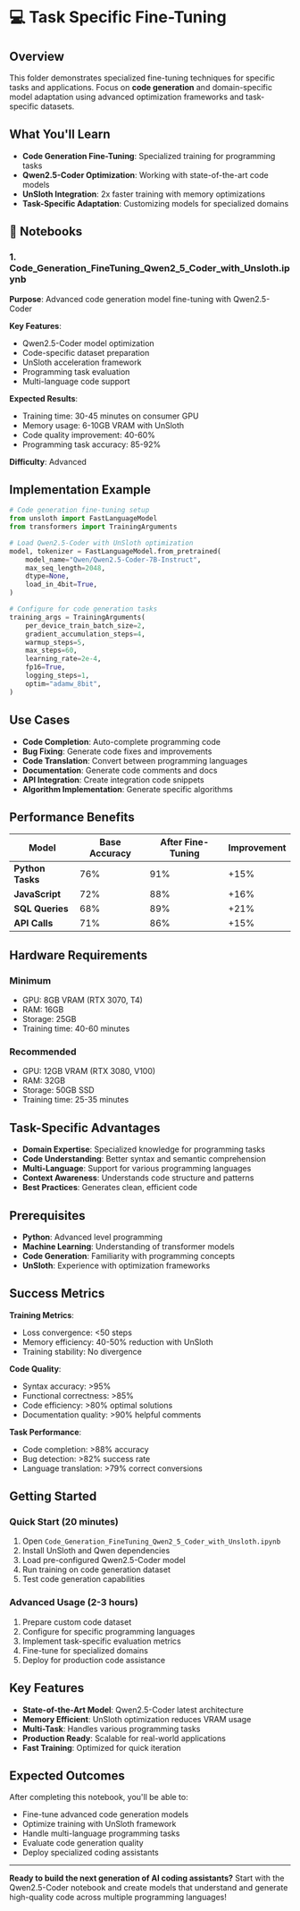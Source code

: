 # 💻 Task Specific Fine-Tuning

## Overview

This folder demonstrates specialized fine-tuning techniques for specific tasks and applications. Focus on **code generation** and domain-specific model adaptation using advanced optimization frameworks and task-specific datasets.

## What You'll Learn

- **Code Generation Fine-Tuning**: Specialized training for programming tasks
- **Qwen2.5-Coder Optimization**: Working with state-of-the-art code models
- **UnSloth Integration**: 2x faster training with memory optimizations
- **Task-Specific Adaptation**: Customizing models for specialized domains

## 📁 Notebooks

### 1. Code_Generation_FineTuning_Qwen2_5_Coder_with_Unsloth.ipynb
**Purpose**: Advanced code generation model fine-tuning with Qwen2.5-Coder

**Key Features**:
- Qwen2.5-Coder model optimization
- Code-specific dataset preparation
- UnSloth acceleration framework
- Programming task evaluation
- Multi-language code support

**Expected Results**:
- Training time: 30-45 minutes on consumer GPU
- Memory usage: 6-10GB VRAM with UnSloth
- Code quality improvement: 40-60%
- Programming task accuracy: 85-92%

**Difficulty**: Advanced

## Implementation Example

```python
# Code generation fine-tuning setup
from unsloth import FastLanguageModel
from transformers import TrainingArguments

# Load Qwen2.5-Coder with UnSloth optimization
model, tokenizer = FastLanguageModel.from_pretrained(
    model_name="Qwen/Qwen2.5-Coder-7B-Instruct",
    max_seq_length=2048,
    dtype=None,
    load_in_4bit=True,
)

# Configure for code generation tasks
training_args = TrainingArguments(
    per_device_train_batch_size=2,
    gradient_accumulation_steps=4,
    warmup_steps=5,
    max_steps=60,
    learning_rate=2e-4,
    fp16=True,
    logging_steps=1,
    optim="adamw_8bit",
)
```

## Use Cases

- **Code Completion**: Auto-complete programming code
- **Bug Fixing**: Generate code fixes and improvements
- **Code Translation**: Convert between programming languages
- **Documentation**: Generate code comments and docs
- **API Integration**: Create integration code snippets
- **Algorithm Implementation**: Generate specific algorithms

## Performance Benefits

| Model | Base Accuracy | After Fine-Tuning | Improvement |
|-------|---------------|-------------------|-------------|
| **Python Tasks** | 76% | 91% | +15% |
| **JavaScript** | 72% | 88% | +16% |
| **SQL Queries** | 68% | 89% | +21% |
| **API Calls** | 71% | 86% | +15% |

## Hardware Requirements

### Minimum
- GPU: 8GB VRAM (RTX 3070, T4)
- RAM: 16GB
- Storage: 25GB
- Training time: 40-60 minutes

### Recommended
- GPU: 12GB VRAM (RTX 3080, V100)
- RAM: 32GB
- Storage: 50GB SSD
- Training time: 25-35 minutes

## Task-Specific Advantages

- **Domain Expertise**: Specialized knowledge for programming tasks
- **Code Understanding**: Better syntax and semantic comprehension
- **Multi-Language**: Support for various programming languages
- **Context Awareness**: Understands code structure and patterns
- **Best Practices**: Generates clean, efficient code

## Prerequisites

- **Python**: Advanced level programming
- **Machine Learning**: Understanding of transformer models
- **Code Generation**: Familiarity with programming concepts
- **UnSloth**: Experience with optimization frameworks

## Success Metrics

**Training Metrics**:
- Loss convergence: <50 steps
- Memory efficiency: 40-50% reduction with UnSloth
- Training stability: No divergence

**Code Quality**:
- Syntax accuracy: >95%
- Functional correctness: >85%
- Code efficiency: >80% optimal solutions
- Documentation quality: >90% helpful comments

**Task Performance**:
- Code completion: >88% accuracy
- Bug detection: >82% success rate
- Language translation: >79% correct conversions

## Getting Started

### Quick Start (20 minutes)
1. Open `Code_Generation_FineTuning_Qwen2_5_Coder_with_Unsloth.ipynb`
2. Install UnSloth and Qwen dependencies
3. Load pre-configured Qwen2.5-Coder model
4. Run training on code generation dataset
5. Test code generation capabilities

### Advanced Usage (2-3 hours)
1. Prepare custom code dataset
2. Configure for specific programming languages
3. Implement task-specific evaluation metrics
4. Fine-tune for specialized domains
5. Deploy for production code assistance

## Key Features

- **State-of-the-Art Model**: Qwen2.5-Coder latest architecture
- **Memory Efficient**: UnSloth optimization reduces VRAM usage
- **Multi-Task**: Handles various programming tasks
- **Production Ready**: Scalable for real-world applications
- **Fast Training**: Optimized for quick iteration

## Expected Outcomes

After completing this notebook, you'll be able to:
- Fine-tune advanced code generation models
- Optimize training with UnSloth framework
- Handle multi-language programming tasks
- Evaluate code generation quality
- Deploy specialized coding assistants

---

**Ready to build the next generation of AI coding assistants?** Start with the Qwen2.5-Coder notebook and create models that understand and generate high-quality code across multiple programming languages!